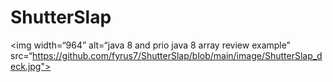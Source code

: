 # ShutterSlap

<img width=“964” alt=“java 8 and prio java 8  array review example” src=“https://github.com/fyrus7/ShutterSlap/blob/main/image/ShutterSlap_deck.jpg">
